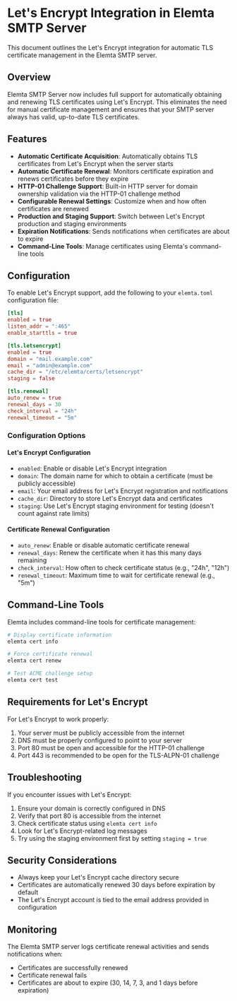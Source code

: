 # Let's Encrypt Integration in Elemta SMTP Server

This document outlines the Let's Encrypt integration for automatic TLS certificate management in the Elemta SMTP server.

## Overview

Elemta SMTP Server now includes full support for automatically obtaining and renewing TLS certificates using Let's Encrypt. This eliminates the need for manual certificate management and ensures that your SMTP server always has valid, up-to-date TLS certificates.

## Features

- **Automatic Certificate Acquisition**: Automatically obtains TLS certificates from Let's Encrypt when the server starts
- **Automatic Certificate Renewal**: Monitors certificate expiration and renews certificates before they expire
- **HTTP-01 Challenge Support**: Built-in HTTP server for domain ownership validation via the HTTP-01 challenge method
- **Configurable Renewal Settings**: Customize when and how often certificates are renewed
- **Production and Staging Support**: Switch between Let's Encrypt production and staging environments
- **Expiration Notifications**: Sends notifications when certificates are about to expire
- **Command-Line Tools**: Manage certificates using Elemta's command-line tools

## Configuration

To enable Let's Encrypt support, add the following to your `elemta.toml` configuration file:

```toml
[tls]
enabled = true
listen_addr = ":465"
enable_starttls = true

[tls.letsencrypt]
enabled = true
domain = "mail.example.com"
email = "admin@example.com"
cache_dir = "/etc/elemta/certs/letsencrypt"
staging = false

[tls.renewal]
auto_renew = true
renewal_days = 30
check_interval = "24h"
renewal_timeout = "5m"
```

### Configuration Options

#### Let's Encrypt Configuration

- `enabled`: Enable or disable Let's Encrypt integration
- `domain`: The domain name for which to obtain a certificate (must be publicly accessible)
- `email`: Your email address for Let's Encrypt registration and notifications
- `cache_dir`: Directory to store Let's Encrypt data and certificates
- `staging`: Use Let's Encrypt staging environment for testing (doesn't count against rate limits)

#### Certificate Renewal Configuration

- `auto_renew`: Enable or disable automatic certificate renewal
- `renewal_days`: Renew the certificate when it has this many days remaining
- `check_interval`: How often to check certificate status (e.g., "24h", "12h")
- `renewal_timeout`: Maximum time to wait for certificate renewal (e.g., "5m")

## Command-Line Tools

Elemta includes command-line tools for certificate management:

```bash
# Display certificate information
elemta cert info

# Force certificate renewal
elemta cert renew

# Test ACME challenge setup
elemta cert test
```

## Requirements for Let's Encrypt

For Let's Encrypt to work properly:

1. Your server must be publicly accessible from the internet
2. DNS must be properly configured to point to your server
3. Port 80 must be open and accessible for the HTTP-01 challenge
4. Port 443 is recommended to be open for the TLS-ALPN-01 challenge

## Troubleshooting

If you encounter issues with Let's Encrypt:

1. Ensure your domain is correctly configured in DNS
2. Verify that port 80 is accessible from the internet
3. Check certificate status using `elemta cert info`
4. Look for Let's Encrypt-related log messages
5. Try using the staging environment first by setting `staging = true`

## Security Considerations

- Always keep your Let's Encrypt cache directory secure
- Certificates are automatically renewed 30 days before expiration by default
- The Let's Encrypt account is tied to the email address provided in configuration

## Monitoring

The Elemta SMTP server logs certificate renewal activities and sends notifications when:

- Certificates are successfully renewed
- Certificate renewal fails
- Certificates are about to expire (30, 14, 7, 3, and 1 days before expiration) 